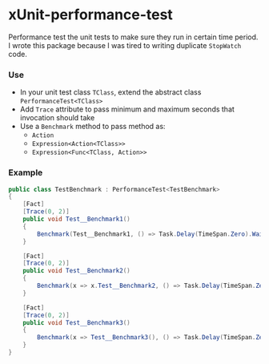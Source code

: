 # xUnit-performance-test

Performance test the unit tests to make sure they run in certain time period. I wrote this package because I was tired to writing duplicate `StopWatch` code.

### Use
- In your unit test class `TClass`, extend the abstract class `PerformanceTest<TClass>`
- Add `Trace` attribute to pass minimum and maximum seconds that invocation should take
- Use a `Benchmark` method to pass method as:
    - `Action`
    - `Expression<Action<TClass>>`
    - `Expression<Func<TClass, Action>>`

### Example

```csharp
public class TestBenchmark : PerformanceTest<TestBenchmark>
{
    [Fact]
    [Trace(0, 2)]
    public void Test__Benchmark1()
    {
        Benchmark(Test__Benchmark1, () => Task.Delay(TimeSpan.Zero).Wait());
    }

    [Fact]
    [Trace(0, 2)]
    public void Test__Benchmark2()
    {
        Benchmark(x => x.Test__Benchmark2, () => Task.Delay(TimeSpan.Zero).Wait());
    }

    [Fact]
    [Trace(0, 2)]
    public void Test__Benchmark3()
    {
        Benchmark(x => Test__Benchmark3(), () => Task.Delay(TimeSpan.Zero).Wait());
    }
}
```
